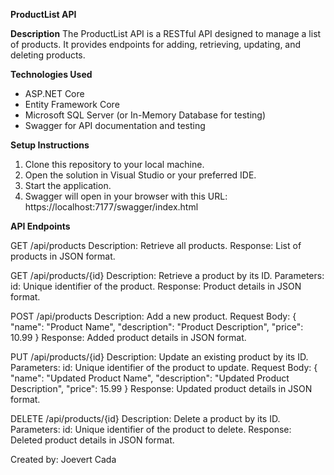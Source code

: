 **ProductList API**

**Description**
The ProductList API is a RESTful API designed to manage a list of products. It provides endpoints for adding, retrieving, updating, and deleting products.

**Technologies Used**
- ASP.NET Core
- Entity Framework Core
- Microsoft SQL Server (or In-Memory Database for testing)
- Swagger for API documentation and testing

**Setup Instructions**
1. Clone this repository to your local machine.
2. Open the solution in Visual Studio or your preferred IDE.
3. Start the application.
4. Swagger will open in your browser with this URL: https://localhost:7177/swagger/index.html

**API Endpoints**

GET /api/products
Description: Retrieve all products.
Response: List of products in JSON format.

GET /api/products/{id}
Description: Retrieve a product by its ID.
Parameters:
id: Unique identifier of the product.
Response: Product details in JSON format.

POST /api/products
Description: Add a new product.
Request Body:
{
  "name": "Product Name",
  "description": "Product Description",
  "price": 10.99
}
Response: Added product details in JSON format.

PUT /api/products/{id}
Description: Update an existing product by its ID.
Parameters:
id: Unique identifier of the product to update.
Request Body:
{
  "name": "Updated Product Name",
  "description": "Updated Product Description",
  "price": 15.99
}
Response: Updated product details in JSON format.

DELETE /api/products/{id}
Description: Delete a product by its ID.
Parameters:
id: Unique identifier of the product to delete.
Response: Deleted product details in JSON format.

Created by: Joevert Cada
